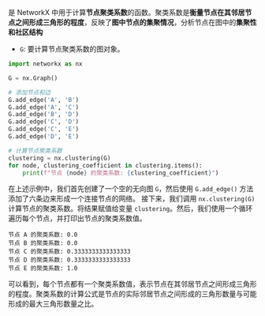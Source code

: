 是 NetworkX 中用于计算**节点聚类系数**的函数。聚类系数是**衡量节点在其邻居节点之间形成三角形的程度**，反映了**图中节点的集聚情况**，分析节点在图中的**集聚性和社区结构**
- `G`: 要计算节点聚类系数的图对象。

```python
import networkx as nx

G = nx.Graph()

# 添加节点和边
G.add_edge('A', 'B')
G.add_edge('A', 'C')
G.add_edge('B', 'D')
G.add_edge('C', 'D')
G.add_edge('C', 'E')
G.add_edge('D', 'E')

# 计算节点聚类系数
clustering = nx.clustering(G)
for node, clustering_coefficient in clustering.items():
    print(f"节点 {node} 的聚类系数: {clustering_coefficient}")
```

在上述示例中，我们首先创建了一个空的无向图 `G`，然后使用 `G.add_edge()` 方法添加了六条边来形成一个连接节点的网络。
接下来，我们调用 `nx.clustering(G)` 计算节点的聚类系数。将结果赋值给变量 `clustering`。然后，我们使用一个循环遍历每个节点，并打印出节点的聚类系数值。
```
节点 A 的聚类系数: 0.0
节点 B 的聚类系数: 0.0
节点 C 的聚类系数: 0.3333333333333333
节点 D 的聚类系数: 0.3333333333333333
节点 E 的聚类系数: 1.0
```

可以看到，每个节点都有一个聚类系数值，表示节点在其邻居节点之间形成三角形的程度。聚类系数的计算公式是节点的实际邻居节点之间形成的三角形数量与可能形成的最大三角形数量之比。
